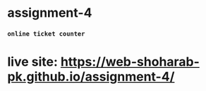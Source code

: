 # assignment-4
 
 ### `online ticket counter`
 # live site: https://web-shoharab-pk.github.io/assignment-4/
